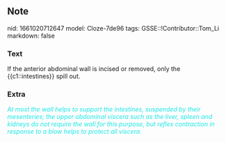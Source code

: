 ## Note
nid: 1661020712647
model: Cloze-7de96
tags: GSSE::!Contributor::Tom_Li
markdown: false

### Text
<div>
  If the anterior abdominal wall is incised or removed, only the
  {{c1::intestines}} spill out.
</div>

### Extra
<div>
  <i><font color="#1DE7E5">At most the wall helps to support the
  intestines, suspended by their mesenteries; the upper abdominal
  viscera such as the liver, spleen and kidneys do not require the
  wall for this purpose, but reflex contraction in response to a
  blow helps to protect all viscera.</font></i>
</div>
